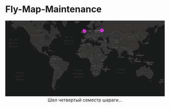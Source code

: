# Fly-Map-Maintenance

<p align="center">
  <img src="https://github.com/patison5/Fly-Map-Maintenance/blob/master/sc1.png?raw=true" alt="Nodemon Logo">
  <br />
  <span>Шел четвертый семестр шараги...</span>
</p>
